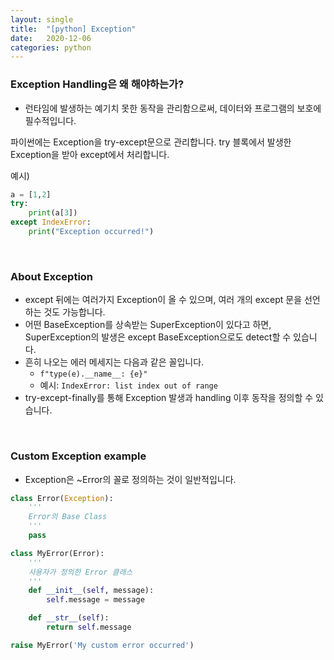 ```yaml
---
layout: single
title:  "[python] Exception"
date:   2020-12-06
categories: python
---
```

### Exception Handling은 왜 해야하는가?
- 런타임에 발생하는 예기치 못한 동작을 관리함으로써, 데이터와 프로그램의 보호에 필수적입니다.

파이썬에는 Exception을 try-except문으로 관리합니다. try 블록에서 발생한 Exception을 받아 except에서 처리합니다.

예시)
``` python
a = [1,2]
try:
    print(a[3])
except IndexError:
    print("Exception occurred!")
```
<br />

### About Exception
- except 뒤에는 여러가지 Exception이 올 수 있으며, 여러 개의 except 문을 선언하는 것도 가능합니다.
- 어떤 BaseException를 상속받는 SuperException이 있다고 하면, SuperException의 발생은 except BaseException으로도 detect할 수 있습니다.
- 흔히 나오는 에러 메세지는 다음과 같은 꼴입니다.
  - `f"type(e).__name__: {e}"`
  - 예시: `IndexError: list index out of range`
- try-except-finally를 통해 Exception 발생과 handling 이후 동작을 정의할 수 있습니다.

<br />

### Custom Exception example
- Exception은 ~Error의 꼴로 정의하는 것이 일반적입니다.
  
``` python
class Error(Exception):
    '''
    Error의 Base Class
    '''
    pass

class MyError(Error):
    '''
    사용자가 정의한 Error 클래스
    '''
    def __init__(self, message):
        self.message = message

    def __str__(self):
        return self.message

raise MyError('My custom error occurred')
```